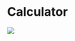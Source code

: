 # Calculator
<img src="https://user-images.githubusercontent.com/71073027/160270264-24102702-c0d5-4864-96ca-993b45904c4d.gif"/>
